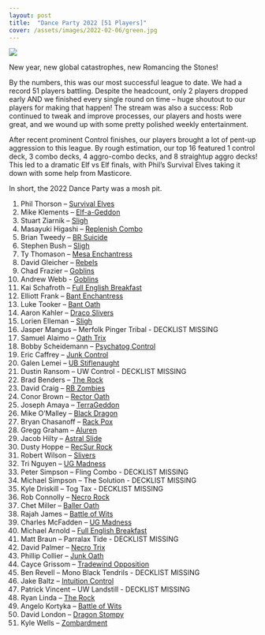 ```yaml
---
layout: post
title:  "Dance Party 2022 [51 Players]"
cover: /assets/images/2022-02-06/green.jpg
---
```


![]({{site.cdn_url}}/assets/images/2022-02-06/blue.jpg)

New year, new global catastrophes, new Romancing the Stones!

By the numbers, this was our most successful league to date. We had a record 51 players
battling. Despite the headcount, only 2 players dropped early AND we finished every
single round on time – huge shoutout to our players for making that happen! The stream
was also a success: Rob continued to tweak and improve processes, our players and hosts
were great, and we wound up with some pretty polished weekly entertainment.

After recent prominent Control finishes, our players brought a lot of pent-up
aggression to this league. By rough estimation, our top 16 featured 1 control deck,
3 combo decks, 4 aggro-combo decks, and 8 straightup aggro decks! This led to a
dramatic Elf vs Elf finals, with Phil’s Survival Elves taking it down with some help
from Masticore.

In short, the 2022 Dance Party was a mosh pit.

1.	Phil Thorson – [Survival Elves]({{site.cdn_url}}/assets/images/2022-02-06/phil_elves.jpg)
2.	Mike Klements – [Elf-a-Geddon]({{site.cdn_url}}/assets/images/2022-02-06/klements_elves.jpg)
3.	Stuart Ziarnik – [Sligh]({{site.cdn_url}}/assets/images/2022-02-06/ziarnik_sligh.jpg)
4.	Masayuki Higashi – [Replenish Combo]({{site.cdn_url}}/assets/images/2022-02-06/masa_replenish.jpg)
5.	Brian Tweedy – [BR Suicide]({{site.cdn_url}}/assets/images/2022-02-06/tweedy_suicide.jpg)
6.	Stephen Bush – [Sligh]({{site.cdn_url}}/assets/images/2022-02-06/bush_sligh.jpg)
7.	Ty Thomason – [Mesa Enchantress]({{site.cdn_url}}/assets/images/2022-02-06/ty_enchantress.jpg)
8.	David Gleicher – [Rebels]({{site.cdn_url}}/assets/images/2022-02-06/david_rebels.jpg)
9.	Chad Frazier – [Goblins]({{site.cdn_url}}/assets/images/2022-02-06/chad_goblins.jpg)
10.	Andrew Webb - [Goblins]({{site.cdn_url}}/assets/images/2022-02-06/webb_goblins.jpg)
11.	Kai Schafroth – [Full English Breakfast]({{site.cdn_url}}/assets/images/2022-02-06/kai_breakfast.jpg)
12.	Elliott Frank – [Bant Enchantress]({{site.cdn_url}}/assets/images/2022-02-06/elliott_enchantress.jpg)
13.	Luke Tooker – [Bant Oath]({{site.cdn_url}}/assets/images/2022-02-06/luke_oath.jpg)
14.	Aaron Kahler – [Draco Slivers]({{site.cdn_url}}/assets/images/2022-02-06/kahler_slivers.jpg)
15.	Lorien Elleman – [Sligh]({{site.cdn_url}}/assets/images/2022-02-06/elleman_sligh.jpg)
16.	Jasper Mangus – Merfolk Pinger Tribal - DECKLIST MISSING
17.	Samuel Alaimo – [Oath Trix]({{site.cdn_url}}/assets/images/2022-02-06/alaimo_oath.jpg)
18.	Bobby Scheidemann – [Psychatog Control]({{site.cdn_url}}/assets/images/2022-02-06/bobby_tog.jpg)
19.	Eric Caffrey – [Junk Control]({{site.cdn_url}}/assets/images/2022-02-06/caffrey_junk.jpg)
20.	Galen Lemei – [UB Stiflenaught]({{site.cdn_url}}/assets/images/2022-02-06/galen_stiflenaught.jpg)
21.	Dustin Ransom – UW Control - DECKLIST MISSING
22.	Brad Benders – [The Rock]({{site.cdn_url}}/assets/images/2022-02-06/brad_jund_junk.jpg)
23.	David Craig – [RB Zombies]({{site.cdn_url}}/assets/images/2022-02-06/david_zombies.jpg)
24.	Conor Brown – [Rector Oath]({{site.cdn_url}}/assets/images/2022-02-06/conor_rector.jpg)
25.	Joseph Amaya – [TerraGeddon]({{site.cdn_url}}/assets/images/2022-02-06/joseph_geddon.jpg)
26.	Mike O’Malley – [Black Dragon]({{site.cdn_url}}/assets/images/2022-02-06/mike_dragon.jpg)
27.	Bryan Chasanoff – [Rack Pox]({{site.cdn_url}}/assets/images/2022-02-06/bryan_pox.jpg)
28.	Gregg Graham – [Aluren]({{site.cdn_url}}/assets/images/2022-02-06/gregg_aluren.jpg)
29.	Jacob Hilty – [Astral Slide]({{site.cdn_url}}/assets/images/2022-02-06/hilty_slide.jpg)
30.	Dusty Hoppe – [RecSur Rock]({{site.cdn_url}}/assets/images/2022-02-06/dusty_rock.jpg)
31.	Robert Wilson – [Slivers]({{site.cdn_url}}/assets/images/2022-02-06/rhwil_slivers.jpg)
32.	Tri Nguyen – [UG Madness]({{site.cdn_url}}/assets/images/2022-02-06/tri_madness.jpg)
33.	Peter Simpson – Fling Combo - DECKLIST MISSING
34.	Michael Simpson – The Solution - DECKLIST MISSING
35.	Kyle Driskill – Tog Tax - DECKLIST MISSING
36.	Rob Connolly – [Necro Rock]({{site.cdn_url}}/assets/images/2022-02-06/connolly_rock.jpg)
37.	Chet Miller – [Baller Oath]({{site.cdn_url}}/assets/images/2022-02-06/chet_oath.jpg)
38.	Rajah James – [Battle of Wits]({{site.cdn_url}}/assets/images/2022-02-06/rajah_wits.jpg)
39.	Charles McFadden – [UG Madness]({{site.cdn_url}}/assets/images/2022-02-06/charles_madness.jpg)
40.	Michael Arnold – [Full English Breakfast]({{site.cdn_url}}/assets/images/2022-02-06/michael_arnold_breakfast.jpg)
41.	Matt Braun – Parralax Tide - DECKLIST MISSING
42.	David Palmer – [Necro Trix]({{site.cdn_url}}/assets/images/2022-02-06/palmer_trix.jpg)
43.	Phillip Collier – [Junk Oath]({{site.cdn_url}}/assets/images/2022-02-06/collier_oath.jpg)
44.	Cayce Grissom – [Tradewind Opposition]({{site.cdn_url}}/assets/images/2022-02-06/cayce_tradewind_opposition.jpg)
45.	Ben Revell – Mono Black Tendrils - DECKLIST MISSING
46.	Jake Baltz – [Intuition Control]({{site.cdn_url}}/assets/images/2022-02-06/jake_intuition.jpg)
47.	Patrick Vincent – UW Landstill - DECKLIST MISSING
48.	Ryan Linda – [The Rock]({{site.cdn_url}}/assets/images/2022-02-06/ryan_rock.jpg)
49.	Angelo Kortyka – [Battle of Wits]({{site.cdn_url}}/assets/images/2022-02-06/angelo_wits.jpg)
50.	David London – [Dragon Stompy]({{site.cdn_url}}/assets/images/2022-02-06/london_moon.jpg)
51.	Kyle Wells – [Zombardment]({{site.cdn_url}}/assets/images/2022-02-06/kyle_wells_zombardment.jpg)

